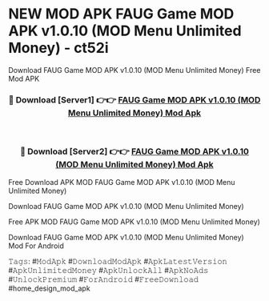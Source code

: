 # NEW MOD APK FAUG Game MOD APK v1.0.10 (MOD Menu Unlimited Money) - ct52i
Download FAUG Game MOD APK v1.0.10 (MOD Menu Unlimited Money) Free Mod APK

<div align="center">
<h3>🔴 Download [Server1] 👉👉 <a href="https://apk-comot.site?title=FAUG_Game_MOD_APK_v1.0.10_(MOD_Menu_Unlimited_Money)">FAUG Game MOD APK v1.0.10 (MOD Menu Unlimited Money) Mod Apk</a></h3><br>

<h3>🔴 Download [Server2] 👉👉 <a href="https://apk-comot.site?title=FAUG_Game_MOD_APK_v1.0.10_(MOD_Menu_Unlimited_Money)">FAUG Game MOD APK v1.0.10 (MOD Menu Unlimited Money) Mod Apk</a></h3>
</div>


Free Download APK MOD FAUG Game MOD APK v1.0.10 (MOD Menu Unlimited Money)

Download FAUG Game MOD APK v1.0.10 (MOD Menu Unlimited Money) 

Free APK MOD FAUG Game MOD APK v1.0.10 (MOD Menu Unlimited Money) 

Download FAUG Game MOD APK v1.0.10 (MOD Menu Unlimited Money) Mod For Android

𝚃𝚊𝚐𝚜: #𝙼𝚘𝚍𝙰𝚙𝚔 #𝙳𝚘𝚠𝚗𝚕𝚘𝚊𝚍𝙼𝚘𝚍𝙰𝚙𝚔 #𝙰𝚙𝚔𝙻𝚊𝚝𝚎𝚜𝚝𝚅𝚎𝚛𝚜𝚒𝚘𝚗 #𝙰𝚙𝚔𝚄𝚗𝚕𝚒𝚖𝚒𝚝𝚎𝚍𝙼𝚘𝚗𝚎𝚢 #𝙰𝚙𝚔𝚄𝚗𝚕𝚘𝚌𝚔𝙰𝚕𝚕 #𝙰𝚙𝚔𝙽𝚘𝙰𝚍𝚜 #𝚄𝚗𝚕𝚘𝚌𝚔𝙿𝚛𝚎𝚖𝚒𝚞𝚖 #𝙵𝚘𝚛𝙰𝚗𝚍𝚛𝚘𝚒𝚍 #𝙵𝚛𝚎𝚎𝙳𝚘𝚠𝚗𝚕𝚘𝚊𝚍 #home_design_mod_apk